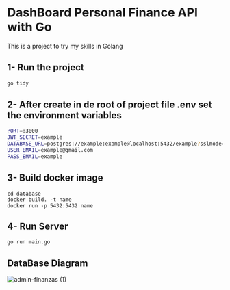 # DashBoard Personal Finance API with Go

This is a project to try my skills in Golang

## 1- Run the project
```sh
go tidy
```

## 2- After  create in de root of project file **.env** set the environment variables
```sh
PORT=:3000
JWT_SECRET=example
DATABASE_URL=postgres://example:example@localhost:5432/example?sslmode=disable
USER_EMAIL=example@gmail.com
PASS_EMAIL=example
```
## 3- Build docker image 
```
cd database
docker build. -t name 
docker run -p 5432:5432 name
```

## 4- Run  Server 
```
go run main.go
```




## DataBase Diagram 

![admin-finanzas (1)](https://user-images.githubusercontent.com/108156933/209610220-a7ef4af6-1c49-45ce-97ca-7e6d3b78d5cd.png)


